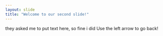 ```yaml
---
layout: slide
title: "Welcome to our second slide!"
---
```

they asked me to put text here, so fine i did
Use the left arrow to go back!
